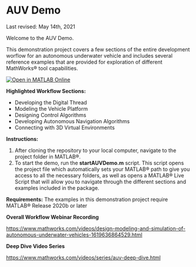 # AUV Demo
Last revised: May 14th, 2021

Welcome to the AUV Demo.

This demonstration project covers a few sections of the entire development worflow for an autonomous underwater vehicle and includes several reference examples that are provided for exploration of different MathWorks&reg; tool capabilities.

[![Open in MATLAB Online](https://www.mathworks.com/images/responsive/global/open-in-matlab-online.svg)](https://matlab.mathworks.com/open/github/v1?repo=LesterYHZ/modeling-and-simulation-of-an-AUV-in-Simulink&project=https://github.com/LesterYHZ/modeling-and-simulation-of-an-AUV-in-Simulink/blob/master/AUVDemo.prj)

**Highlighted Workflow Sections:**
- Developing the Digital Thread
- Modeling the Vehicle Platform
- Designing Control Algorithms
- Developing Autonomous Navigation Algorithms
- Connecting with 3D Virtual Environments

**Instructions:**
1. After cloning the repository to your local computer, navigate to the project folder in MATLAB&reg;.
2. To start the demo, run the **startAUVDemo.m** script. This script opens the project file which automatically sets your MATLAB&reg; path to give you access to all the necessary folders, as well as opens a MATLAB&reg; Live Script that will allow you to navigate through the different sections and examples included in the package.

**Requirements:**
The examples in this demonstration project require MATLAB&reg; Release 2020b or later

**Overall Workflow Webinar Recording**

https://www.mathworks.com/videos/design-modeling-and-simulation-of-autonomous-underwater-vehicles-1619636864529.html

**Deep Dive Video Series**

https://www.mathworks.com/videos/series/auv-deep-dive.html
